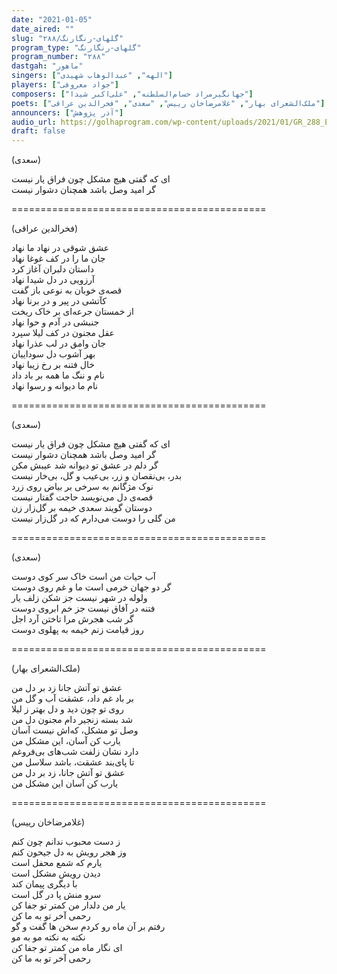 ```yaml
---
date: "2021-01-05"
date_aired: ""
slug: "گلهای-رنگارنگ/۲۸۸"
program_type: "گلهای-رنگارنگ"
program_number: "۲۸۸"
dastgah: "ماهور"
singers: ["الهه", "عبدالوهاب شهیدی"]
players: ["جواد معروفی"]
composers: ["جهانگیرمراد حسام‌السلطنه", "علی‌اکبر شیدا"]
poets: ["ملک‌الشعرای بهار", "غلامرضاخان رییس", "سعدی", "فخرالدین عراقی"]
announcers: ["آذر پژوهش"]
audio_url: https://golhaprogram.com/wp-content/uploads/2021/01/GR_288_Elaheh_Shahidi.mp3
draft: false
---
```


(سعدی)  

ای که گفتی هیچ مشکل چون فراق یار نیست  
گر امید وصل باشد همچنان دشوار نیست  

============================================  

(فخرالدین عراقی)  

عشق شوقی در نهاد ما نهاد  
جان ما را در کف غوغا نهاد  
داستان دلبران آغاز كرد  
آرزویی در دل شیدا نهاد  
قصه‌ی خوبان به نوعی باز گفت  
کآتشی در پیر و در برنا نهاد  
از خمستان جرعه‌ای بر خاک ریخت  
جنبشی در آدم و حوا نهاد  
عقل مجنون در کف لیلا سپرد  
جان وامق در لب عذرا نهاد  
بهر آشوب دل سوداییان  
خال فتنه بر رخ زیبا نهاد  
نام و ننگ ما همه بر باد داد  
نام ما دیوانه و رسوا نهاد  

============================================  

(سعدی)  

ای كه گفتی هیچ مشکل چون فراق یار نیست  
گر امید وصل باشد همچنان دشوار نیست  
گر دلم در عشق تو دیوانه شد عیبش مکن  
بدر، بی‌نقصان و زر، بی‌عیب و گل، بی‌خار نیست  
نوک مژگانم به سرخی بر بیاض روی زرد  
قصه‌ی دل می‌نویسد حاجت گفتار نیست  
دوستان گویند سعدی خیمه بر گل‌زار زن  
من گلی را دوست می‌دارم که در گل‌زار نیست  

============================================  

(سعدی)  

آب حیات من است خاک سر کوی دوست  
گر دو جهان خرمی است ما و غم روی دوست  
ولوله در شهر نیست جز شکن زلف یار  
فتنه در آفاق نیست جز خم ابروی دوست  
گر شب هجرش مرا تاختن آرد اجل  
روز قیامت زنم خیمه به پهلوی دوست  

============================================  

(ملک‌الشعرای بهار)  

عشق تو آتش جانا زد بر دل من  
بر باد غم داد، عشقت آب و گل من  
روی تو چون دید و دل بهتر ز لیلا  
شد بسته زنجیر دام مجنون دل من  
وصل تو مشکل، كه‌اش نیست آسان  
یارب کن آسان، این مشکل من  
دارد نشان زلفت شب‌های بی‌فروغم  
تا پای‌بند عشقت، باشد سلاسل من  
عشق تو آتش جانا، زد بر دل من  
یارب کن آسان این مشکل من  

============================================  

(غلامرضاخان رییس)  

ز دست محبوب ندانم چون كنم  
وز هجر رویش به دل جیحون كنم  
یارم كه شمع محفل است  
دیدن رویش مشكل است  
با دیگری پیمان كند  
سرو منش پا در گل است  
یار من دلدار من كمتر تو جفا كن  
رحمی آخر تو به ما كن  
رفتم بر آن ماه رو كردم سخن ها گفت و گو  
نكته به نكته مو به مو  
ای نگار ماه من كمتر تو جفا كن  
رحمی آخر تو به ما كن  
